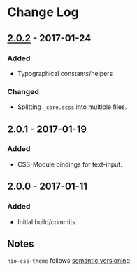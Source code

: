 # Change Log

## [2.0.2] - 2017-01-24

### Added
- Typographical constants/helpers

### Changed
- Splitting `_core.scss` into multiple files.

## 2.0.1 - 2017-01-19

### Added

- CSS-Module bindings for text-input.

## 2.0.0 - 2017-01-11

### Added
- Initial build/commits


## Notes

`nio-css-theme` follows [semantic versioning](http://semver.org/)

[Unreleased]: https://github.com/nioinnovation/react-nuik/compare/v2.0.2...HEAD
[2.0.2]: https://github.com/nioinnovation/react-nuik/compare/v2.0.1...v2.0.2
[2.0.1]: https://github.com/nioinnovation/react-nuik/compare/646c1b0...v2.0.1


